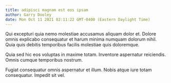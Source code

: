 ```yaml
---
title: adipisci magnam est eos ipsam
author: Garry Dooley
date: Mon Oct 11 2021 02:11:22 GMT-0400 (Eastern Daylight Time)
---
```

Qui excepturi quia nemo molestiae accusamus aliquam dolor et. Dolore omnis explicabo consequatur et harum minima numquam dolorum nihil. Quia quis debitis temporibus facilis molestiae quis doloremque.

 Quia sed hic eos voluptas in maxime totam. Inventore aspernatur reiciendis. Omnis cumque temporibus nostrum.

 Fugiat consequatur omnis aspernatur et illum. Nobis atque iure totam consequatur. Impedit sit vel.